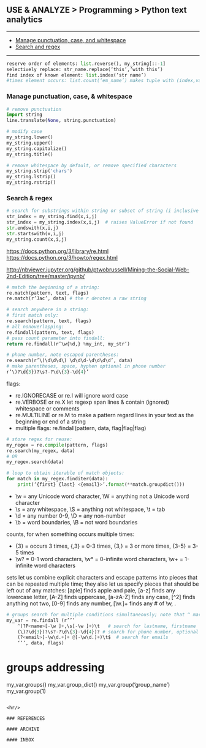 ## USE & ANALYZE > Programming > Python text analytics

<hr/>

- [Manage punctuation, case, and whitespace](#manage-punctuation-case--whitespace)
- [Search and regex](#search--regex)

<hr/>

```Python
reserve order of elements: list.reverse(), my_string[::-1] 
selectively replace: str_name.replace(‘this’,’with this’) 
find index of known element: list.index(‘str name’) 
#times element occurs: list.count(‘em_name’) makes tuple with (index,value): enumerate(my_list) 
```

### Manage punctuation, case, & whitespace

```Python
# remove punctuation
import string
line.translate(None, string.punctuation)

# modify case
my_string.lower()
my_string.upper()
my_string.capitalize()
my_string.title()

# remove whitespace by default, or remove specified characters
my_string.strip('chars')
my_string.lstrip()
my_string.rstrip()
```

### Search & regex

```Python
# search for substrings within string or subset of string (i inclusive to j exclusive)
str_index = my_string.find(x,i,j)
str_index = my_string.index(x,i,j)  # raises ValueError if not found
str.endswith(x,i,j)
str.startswith(x,i,j)
my_string.count(x,i,j)
```
https://docs.python.org/3/library/re.html
https://docs.python.org/3/howto/regex.html

http://nbviewer.jupyter.org/github/ptwobrussell/Mining-the-Social-Web-2nd-Edition/tree/master/ipynb/

```Python
# match the beginning of a string:
re.match(pattern, text, flags)
re.match(r’Jac’, data) # the r denotes a raw string

# search anywhere in a string:
# first match only: 
re.search(pattern, text, flags)
# all nonoverlapping: 
re.findall(pattern, text, flags)
# pass count parameter into findall:
return re.findall(r’\w{%d,} %my_int, my_str’)

# phone number, note escaped parentheses:
re.search(r’\(\d\d\d\) \d\d\d-\d\d\d\d’, data)
# make parentheses, space, hyphen optional in phone number
r’\)?\d{3})?\s?-?\d\{3}-\d{4}’

```

flags:

- re.IGNORECASE or re.I will ignore word case
- re.VERBOSE or re.X let regexp span lines & contain (ignored) whitespace or comments
- re.MULTILINE or re.M to make a pattern regard lines in your text as the beginning or end of a string
- multiple flags: re.findall(pattern, data, flag|flag|flag)

```Python
# store regex for reuse: 
my_regex = re.compile(pattern, flags)
re.search(my_regex, data)
# OR 
my_regex.search(data)

# loop to obtain iterable of match objects:
for match in my_regex.finditer(data):
    print(‘{first} {last} <{email}>’.format(**match.groupdict())) 
```
    
- \w = any Unicode word character,  \W = anything not a Unicode word character
- \s = any whitespace, \S = anything not whitespace, \t = tab
- \d = any number 0-9, \D = any non-number
- \b = word boundaries, \B = not word boundaries

counts, for when something occurs multiple times:

- {3} = occurs 3 times, {,3} = 0-3 times, {3,} = 3 or more times, {3-5} = 3-5 times
- \w? = 0-1 word characters, \w* = 0-infinite word characters, \w+ = 1-infinite word characters


sets let us combine explicit characters and escape patterns into pieces that can be repeated multiple time; they also let us specify pieces that should be left out of any matches:
[aple] finds apple and pale, [a-z] finds any lowercase letter, [A-Z] finds uppercase, [a-zA-Z] finds any case, [^2] finds anything not two, [0-9] finds any number, [\w.]+ finds any # of \w, .

```Python
# groups search for multiple conditions simultaneously; note that ^ marks the beginning of the string, and $ marks the end; unnamed groups returned as tuples, named groups as dicts:
my_var = re.findall (r’’’
    ^(?P<name>[-\w ]+,\s[-\w ]+)\t   # search for lastname, firstname
    (\)?\d{3})?\s?-?\d\{3}-\d{4})? # search for phone number, optional
    (?<email>[-\w\d.+]+ @[-\w\d.]+)\t$  # search for emails
    ‘’’, data, flags)
```

# groups addressing
my_var.groups()
my_var.group_dict() 
my_var.group(‘group_name’)
my_var.group(1)
```

<hr/>

### REFERENCES

#### ARCHIVE

#### INBOX
